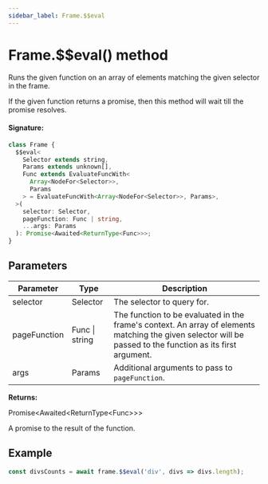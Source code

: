 ```yaml
---
sidebar_label: Frame.$$eval
---
```


# Frame.$$eval() method

Runs the given function on an array of elements matching the given selector in the frame.

If the given function returns a promise, then this method will wait till the promise resolves.

#### Signature:

```typescript
class Frame {
  $$eval<
    Selector extends string,
    Params extends unknown[],
    Func extends EvaluateFuncWith<
      Array<NodeFor<Selector>>,
      Params
    > = EvaluateFuncWith<Array<NodeFor<Selector>>, Params>,
  >(
    selector: Selector,
    pageFunction: Func | string,
    ...args: Params
  ): Promise<Awaited<ReturnType<Func>>>;
}
```

## Parameters

| Parameter    | Type           | Description                                                                                                                                                 |
| ------------ | -------------- | ----------------------------------------------------------------------------------------------------------------------------------------------------------- |
| selector     | Selector       | The selector to query for.                                                                                                                                  |
| pageFunction | Func \| string | The function to be evaluated in the frame's context. An array of elements matching the given selector will be passed to the function as its first argument. |
| args         | Params         | Additional arguments to pass to <code>pageFunction</code>.                                                                                                  |

**Returns:**

Promise&lt;Awaited&lt;ReturnType&lt;Func&gt;&gt;&gt;

A promise to the result of the function.

## Example

```js
const divsCounts = await frame.$$eval('div', divs => divs.length);
```
